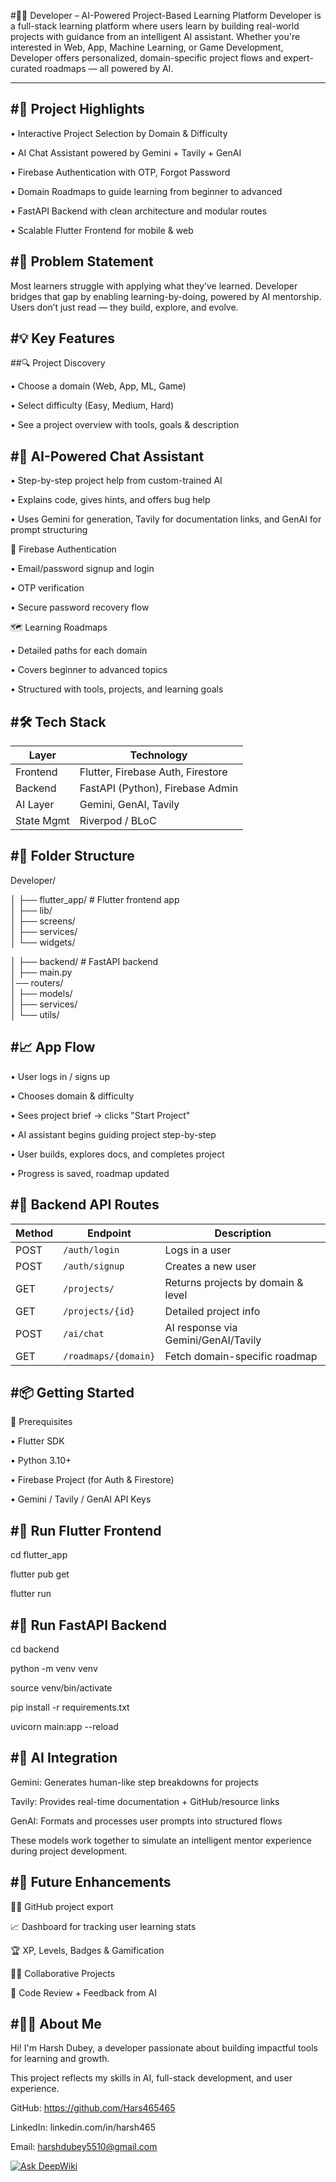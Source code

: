 #👨‍💻 Developer – AI-Powered Project-Based Learning Platform
Developer is a full-stack learning platform where users learn by building real-world projects with guidance from an intelligent AI assistant. Whether you're interested in Web, App, Machine Learning, or Game Development, Developer offers personalized, domain-specific project flows and expert-curated roadmaps — all powered by AI.
___
#🚀 Project Highlights
---

•	Interactive Project Selection by Domain & Difficulty

•	AI Chat Assistant powered by Gemini + Tavily + GenAI

•	Firebase Authentication with OTP, Forgot Password

•	Domain Roadmaps to guide learning from beginner to advanced

•	FastAPI Backend with clean architecture and modular routes

•	Scalable Flutter Frontend for mobile & web


#🎯 Problem Statement
---

Most learners struggle with applying what they’ve learned. Developer bridges that gap by enabling learning-by-doing, powered by AI mentorship. Users don’t just read — they build, explore, and evolve.


#💡 Key Features
---

##🔍 Project Discovery

•	Choose a domain (Web, App, ML, Game)

•	Select difficulty (Easy, Medium, Hard)

•	See a project overview with tools, goals & description

#🧠 AI-Powered Chat Assistant
---

•	Step-by-step project help from custom-trained AI

•	Explains code, gives hints, and offers bug help

•	Uses Gemini for generation, Tavily for documentation links, and GenAI for prompt structuring

🔐 Firebase Authentication

•	Email/password signup and login

•	OTP verification

•	Secure password recovery flow

🗺️ Learning Roadmaps

•	Detailed paths for each domain

•	Covers beginner to advanced topics

•	Structured with tools, projects, and learning goals

#🛠 Tech Stack
---
| Layer      | Technology                        |
| ---------- | --------------------------------- |
| Frontend   | Flutter, Firebase Auth, Firestore |
| Backend    | FastAPI (Python), Firebase Admin  |
| AI Layer   | Gemini, GenAI, Tavily             |
| State Mgmt | Riverpod / BLoC                   |


#🧱 Folder Structure
---

Developer/

│
├── flutter_app/                                         # Flutter frontend app      
│      ├── lib/              
│      ├── screens/         
│      ├── services/        
│      └── widgets/         

│
├── backend/                                              # FastAPI backend                        
│     ├── main.py                                                              
│── routers/                                                           
│     ├── models/                                                                    
│     ├── services/                                                                    
│     └── utils/

#📈 App Flow
---

•	User logs in / signs up

•	Chooses domain & difficulty

•	Sees project brief → clicks "Start Project"

•	AI assistant begins guiding project step-by-step

•	User builds, explores docs, and completes project

•	Progress is saved, roadmap updated

#🧪 Backend API Routes
---

| Method | Endpoint             | Description                         |
| ------ | -------------------- | ----------------------------------- |
| POST   | `/auth/login`        | Logs in a user                      |
| POST   | `/auth/signup`       | Creates a new user                  |
| GET    | `/projects/`         | Returns projects by domain & level  |
| GET    | `/projects/{id}`     | Detailed project info               |
| POST   | `/ai/chat`           | AI response via Gemini/GenAI/Tavily |
| GET    | `/roadmaps/{domain}` | Fetch domain-specific roadmap       |


#📦 Getting Started
---

🔧 Prerequisites

•	Flutter SDK

•	Python 3.10+

•	Firebase Project (for Auth & Firestore)

•	Gemini / Tavily / GenAI API Keys

#🚀 Run Flutter Frontend
---

cd flutter_app

flutter pub get

flutter run

#🚀 Run FastAPI Backend
---

cd backend

python -m venv venv

source venv/bin/activate

pip install -r requirements.txt

uvicorn main:app --reload

#🧠 AI Integration
---

Gemini: Generates human-like step breakdowns for projects

Tavily: Provides real-time documentation + GitHub/resource links

GenAI: Formats and processes user prompts into structured flows

These models work together to simulate an intelligent mentor experience during project development.

#🔮 Future Enhancements
---

🧑‍💻 GitHub project export

📈 Dashboard for tracking user learning stats

🏆 XP, Levels, Badges & Gamification

👯‍♂️ Collaborative Projects

🧠 Code Review + Feedback from AI

#🙋‍♂️ About Me
---

Hi! I'm Harsh Dubey, a developer passionate about building impactful tools for learning and growth.

This project reflects my skills in AI, full-stack development, and user experience.

GitHub: https://github.com/Hars465465

LinkedIn: linkedin.com/in/harsh465

Email: harshdubey5510@gmail.com

[![Ask DeepWiki](https://deepwiki.com/badge.svg)](https://deepwiki.com/Hars465465/Developer)
